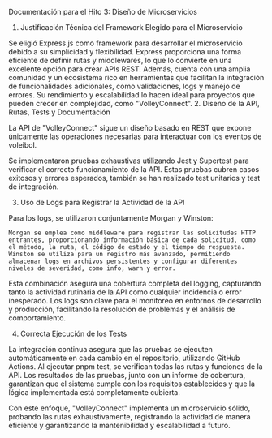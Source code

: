 Documentación para el Hito 3: Diseño de Microservicios
1. Justificación Técnica del Framework Elegido para el Microservicio

Se eligió Express.js como framework para desarrollar el microservicio debido a su simplicidad y flexibilidad. Express proporciona una forma eficiente de definir rutas y middlewares, lo que lo convierte en una excelente opción para crear APIs REST. Además, cuenta con una amplia comunidad y un ecosistema rico en herramientas que facilitan la integración de funcionalidades adicionales, como validaciones, logs y manejo de errores. Su rendimiento y escalabilidad lo hacen ideal para proyectos que pueden crecer en complejidad, como "VolleyConnect".
2. Diseño de la API, Rutas, Tests y Documentación

La API de "VolleyConnect" sigue un diseño basado en REST que expone únicamente las operaciones necesarias para interactuar con los eventos de voleibol.

Se implementaron pruebas exhaustivas utilizando Jest y Supertest para verificar el correcto funcionamiento de la API. Estas pruebas cubren casos exitosos y errores esperados, también se han realizado test unitarios y test de integración.

3. Uso de Logs para Registrar la Actividad de la API

Para los logs, se utilizaron conjuntamente Morgan y Winston:

    Morgan se emplea como middleware para registrar las solicitudes HTTP entrantes, proporcionando información básica de cada solicitud, como el método, la ruta, el código de estado y el tiempo de respuesta.
    Winston se utiliza para un registro más avanzado, permitiendo almacenar logs en archivos persistentes y configurar diferentes niveles de severidad, como info, warn y error.

Esta combinación asegura una cobertura completa del logging, capturando tanto la actividad rutinaria de la API como cualquier incidencia o error inesperado. Los logs son clave para el monitoreo en entornos de desarrollo y producción, facilitando la resolución de problemas y el análisis de comportamiento.

4. Correcta Ejecución de los Tests

La integración continua asegura que las pruebas se ejecuten automáticamente en cada cambio en el repositorio, utilizando GitHub Actions. Al ejecutar pnpm test, se verifican todas las rutas y funciones de la API. Los resultados de las pruebas, junto con un informe de cobertura, garantizan que el sistema cumple con los requisitos establecidos y que la lógica implementada está completamente cubierta.

Con este enfoque, "VolleyConnect" implementa un microservicio sólido, probando las rutas exhaustivamente, registrando la actividad de manera eficiente y garantizando la mantenibilidad y escalabilidad a futuro.